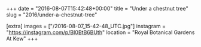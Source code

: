 +++
date = "2016-08-07T15:42:48+00:00"
title = "Under a chestnut tree"
slug = "2016/under-a-chestnut-tree"

[extra]
images = ["/2016-08-07_15-42-48_UTC.jpg"]
instagram = "https://instagram.com/p/BI0BtB6BUth"
location = "Royal Botanical Gardens At Kew"
+++
